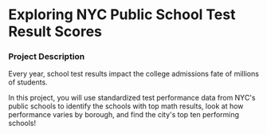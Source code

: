 # Exploring NYC Public School Test Result Scores
### Project Description
Every year, school test results impact the college admissions fate of millions of students.

In this project, you will use standardized test performance data from NYC's public schools to identify the schools with top math results, look at how performance varies by borough, and find the city's top ten performing schools!
